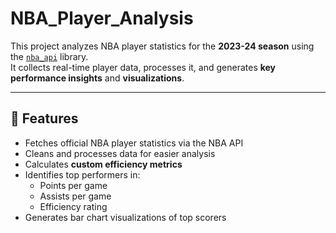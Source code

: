 # NBA_Player_Analysis

This project analyzes NBA player statistics for the **2023-24 season** using the [`nba_api`](https://github.com/swar/nba_api) library.  
It collects real-time player data, processes it, and generates **key performance insights** and **visualizations**.

---

## 📌 Features
- Fetches official NBA player statistics via the NBA API
- Cleans and processes data for easier analysis
- Calculates **custom efficiency metrics**
- Identifies top performers in:
  - Points per game
  - Assists per game
  - Efficiency rating
- Generates bar chart visualizations of top scorers


